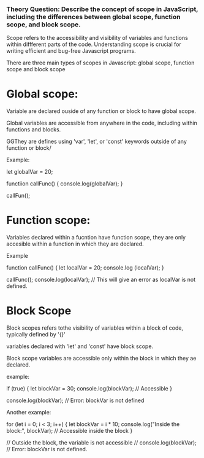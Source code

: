 ###  Theory Question: Describe the concept of scope in JavaScript, including the differences between global scope, function scope, and block scope.

Scope refers to the accessibility and visibility of variables and functions within diffferent parts of the code. Understanding scope is crucial for writing efficient and bug-free Javascript programs.

There are three main types of scopes in Javascript: global scope, function scope and block scope


# Global scope:

Variable are declared ouside of any function or block to have global scope.

Global variables are accessible from anywhere in the code, including within functions and blocks.

GGThey are defines using 'var', 'let', or 'const' keywords outside of any function or block/


Example:

let globalVar = 20;

functiion callFunc() {
        console.log(globalVar);
}

callFun();


# Function scope:

Variables declared within a fucntion have function scope, they are only accesible within a function in which they are declared. 

Example

function callFunc() {
        let localVar = 20;
        console.log (localVar);
}

callFunc();
console.log(localVar); // This will give an error as localVar is not defined.



# Block Scope

Block scopes refers tothe visibility of variables within a block of code, typically defined by '{}'

variables declared with 'let' and 'const' have block scope.

Block scope variables are accessible only within the block in which they ae declared.


example: 

if (true) {
    let blockVar = 30;
    console.log(blockVar); // Accessible
}

console.log(blockVar); // Error: blockVar is not defined

Another example: 

for (let i = 0; i < 3; i++) {
    let blockVar = i * 10;
    console.log("Inside the block:", blockVar); // Accessible inside the block
}

// Outside the block, the variable is not accessible
// console.log(blockVar); // Error: blockVar is not defined.

